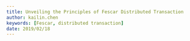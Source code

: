 ```yaml
---
title: Unveiling the Principles of Fescar Distributed Transaction
author: kailin.chen
keywords: [Fescar, distributed transaction]
date: 2019/02/18
---
```


